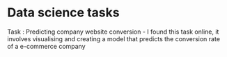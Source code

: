 # Data science tasks

Task : Predicting company website conversion
	- I found this task online, it involves visualising and creating a model that predicts
	the conversion rate of a e-commerce company